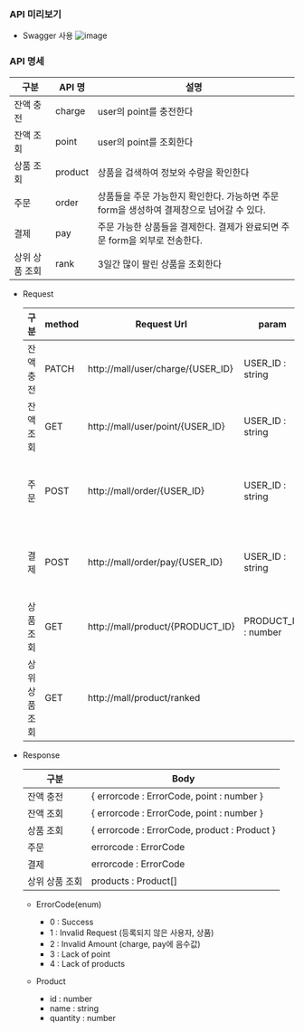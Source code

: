 ### API 미리보기
- Swagger 사용
![image](https://github.com/shpark-personal/E-commerce/assets/58277594/5ff8d385-5b60-4c77-849c-d556126b6914)





### API 명세

| 구분 | API 명 | 설명 |
| ----- | ----- | --------------------- |
| 잔액 충전 | charge | user의 point를 충전한다 |
| 잔액 조회 | point | user의 point를 조회한다 |
| 상품 조회 | product | 상품을 검색하여 정보와 수량을 확인한다 |
| 주문 | order | 상품들을 주문 가능한지 확인한다. 가능하면 주문 form을 생성하여 결제창으로 넘어갈 수 있다. |
| 결제 | pay | 주문 가능한 상품들을 결제한다. 결제가 완료되면 주문 form을 외부로 전송한다. |
| 상위 상품 조회 | rank | 3일간 많이 팔린 상품을 조회한다 |



* Request
  
  | 구분 | method | Request Url | param | Body
  | ---- | ---- | ---------------- | ---- | ---- |
  | 잔액 충전 | PATCH | http://mall/user/charge/{USER_ID} | USER_ID : string | amount : number |
  | 잔액 조회 | GET | http://mall/user/point/{USER_ID} | USER_ID : string |  |
  | 주문 | POST | http://mall/order/{USER_ID} | USER_ID : string | { product_id : number, count : number }[] |
  | 결제 | POST | http://mall/order/pay/{USER_ID} | USER_ID : string | { product_id : number, count : number }[] |
  | 상품 조회 | GET | http://mall/product/{PRODUCT_ID} | PRODUCT_ID : number |  |
  | 상위 상품 조회 | GET | http://mall/product/ranked |  | period: number or null, top: number or null |



* Response

  | 구분 | Body |
  | ---- | ---- |
  | 잔액 충전 | { errorcode : ErrorCode, point : number } |
  | 잔액 조회 | { errorcode : ErrorCode, point : number } |
  | 상품 조회 | { errorcode : ErrorCode, product : Product } |
  | 주문 | errorcode : ErrorCode |
  | 결제 | errorcode : ErrorCode |
  | 상위 상품 조회 | products : Product[] |


  * ErrorCode(enum)
    * 0 : Success
    * 1 : Invalid Request (등록되지 않은 사용자, 상품)
    * 2 : Invalid Amount (charge, pay에 음수값)
    * 3 : Lack of point
    * 4 : Lack of products
      
  * Product
    * id : number
    * name : string
    * quantity : number
  
